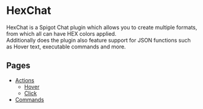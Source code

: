 # HexChat
HexChat is a Spigot Chat plugin which allows you to create multiple formats, from which all can have HEX colors applied.  
Additionally does the plugin also feature support for JSON functions such as Hover text, executable commands and more.

## Pages

- [Actions](actions)
    - [Hover](actions#hover)
    - [Click](actions#click)
- [Commands](commands)
